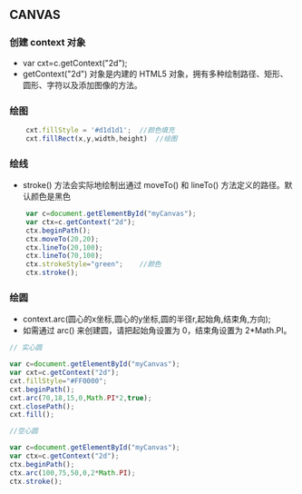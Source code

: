 ## CANVAS

### 创建 context 对象
* var cxt=c.getContext("2d");
* getContext("2d") 对象是内建的 HTML5 对象，拥有多种绘制路径、矩形、圆形、字符以及添加图像的方法。

### 绘图

```js
    cxt.fillStyle = '#d1d1d1';	//颜色填充
	cxt.fillRect(x,y,width,height)	//绘图
```

### 绘线
* stroke() 方法会实际地绘制出通过 moveTo() 和 lineTo() 方法定义的路径。默认颜色是黑色

```js
    var c=document.getElementById("myCanvas");
    var ctx=c.getContext("2d");
    ctx.beginPath();
    ctx.moveTo(20,20);
    ctx.lineTo(20,100);
    ctx.lineTo(70,100);
    ctx.strokeStyle="green";	//颜色
    ctx.stroke();
```

### 绘圆
* context.arc(圆心的x坐标,圆心的y坐标,圆的半径r,起始角,结束角,方向);
* 如需通过 arc() 来创建圆，请把起始角设置为 0，结束角设置为 2*Math.PI。

```js
// 实心圆

var c=document.getElementById("myCanvas");
var cxt=c.getContext("2d");
cxt.fillStyle="#FF0000";
cxt.beginPath();
cxt.arc(70,18,15,0,Math.PI*2,true);
cxt.closePath();
cxt.fill();

//空心圆

var c=document.getElementById("myCanvas");
var ctx=c.getContext("2d");
ctx.beginPath();
ctx.arc(100,75,50,0,2*Math.PI);
ctx.stroke();

```